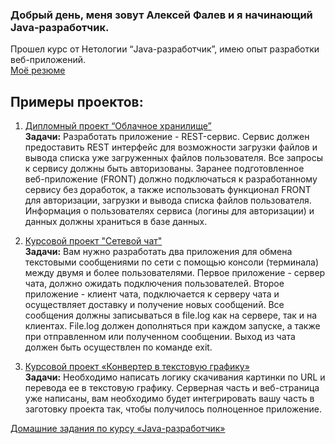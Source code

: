### Добрый день, меня зовут Алексей Фалев и я начинающий Java-разработчик.

Прошел курс от Нетологии “Java-разработчик”, имею опыт разработки веб-приложений.<br/>
[Моё резюме](https://docs.google.com/document/d/15DF-rcojeNWf-41DEty85pfZZzra9YhqN0cvD1i0neY/edit?usp=sharing)

## Примеры проектов:

1. [Дипломный проект “Облачное хранилище”](https://github.com/Alekseeyy/Diploma-cloud-storage)<br/>
**Задачи:** Разработать приложение - REST-сервис. Сервис должен предоставить REST интерфейс для возможности загрузки файлов и вывода списка уже загруженных файлов пользователя. Все запросы к сервису должны быть авторизованы. Заранее подготовленное веб-приложение (FRONT) должно подключаться к разработанному сервису без доработок, а также использовать функционал FRONT для авторизации, загрузки и вывода списка файлов пользователя. Информация о пользователях сервиса (логины для авторизации) и данных должны храниться в базе данных.

2. [Курсовой проект "Сетевой чат"](https://github.com/Alekseeyy/Online_chat)<br/>
**Задачи:** Вам нужно разработать два приложения для обмена текстовыми сообщениями по сети с помощью консоли (терминала) между двумя и более пользователями.
Первое приложение - сервер чата, должно ожидать подключения пользователей.
Второе приложение - клиент чата, подключается к серверу чата и осуществляет доставку и получение новых сообщений.
Все сообщения должны записываться в file.log как на сервере, так и на клиентах. File.log должен дополняться при каждом запуске, а также при отправленном или полученном сообщении. Выход из чата должен быть осуществлен по команде exit.

3. [Курсовой проект «Конвертер в текстовую графику» ](https://github.com/Alekseeyy/Converter_to_text_graphics)<br/>
**Задачи:** Необходимо написать логику скачивания картинки по URL и перевода ее в текстовую графику. Серверная часть и веб-страница уже написаны, вам необходимо будет интегрировать вашу часть в заготовку проекта так, чтобы получилось полноценное приложение.

[Домашние задания по курсу «Java-разработчик»](https://github.com/Alekseeyy/jd-homeworks)
